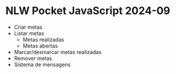 # NLW Pocket JavaScript 2024-09

- Criar metas
- Listar metas
    - Metas realizadas
    - Metas abertas
- Marcar/desmarcar metas realizadas
- Remover metas
- Sistema de mensagens